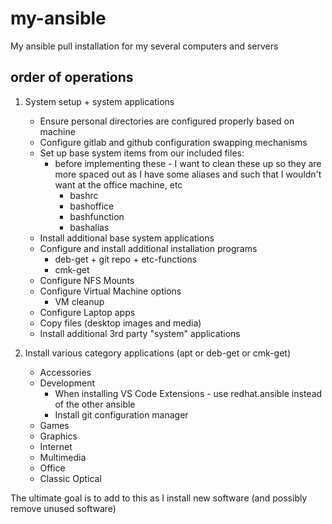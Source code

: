 # my-ansible
My ansible pull installation for my several computers and servers

## order of operations
1. System setup + system applications

    * Ensure personal directories are configured properly based on machine
    * Configure gitlab and github configuration swapping mechanisms
    * Set up base system items from our included files:
      * before implementing these - I want to clean these up so they are more spaced out as I have some aliases and such that I wouldn't want at the office machine, etc
        * bashrc
        * bashoffice
        * bashfunction
        * bashalias
    * Install additional base system applications
    * Configure and install additional installation programs
      * deb-get + git repo + etc-functions
      * cmk-get
    * Configure NFS Mounts
    * Configure Virtual Machine options
      * VM cleanup
    * Configure Laptop apps
    * Copy files (desktop images and media)
    * Install additional 3rd party "system" applications
2. Install various category applications (apt or deb-get or cmk-get)
   * Accessories
   * Development
     * When installing VS Code Extensions - use redhat.ansible instead of the other ansible
     * Install git configuration manager
   * Games
   * Graphics
   * Internet
   * Multimedia
   * Office
   * Classic Optical

The ultimate goal is to add to this as I install new software (and possibly remove unused software)

